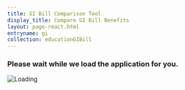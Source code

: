 ```yaml
---
title: GI Bill Comparison Tool
display_title: Compare GI Bill Benefits
layout: page-react.html
entryname: gi
collection: educationGIBill
---
```


<div id="main">
  <div class="section">
    <div id="react-root">
      <div class="loading-message">
        <h3>Please wait while we load the application for you.</h3>
        <img src="/img/preloader-primary-darkest.gif" alt="Loading">
      </div>
    </div>
  </div>
</div>
